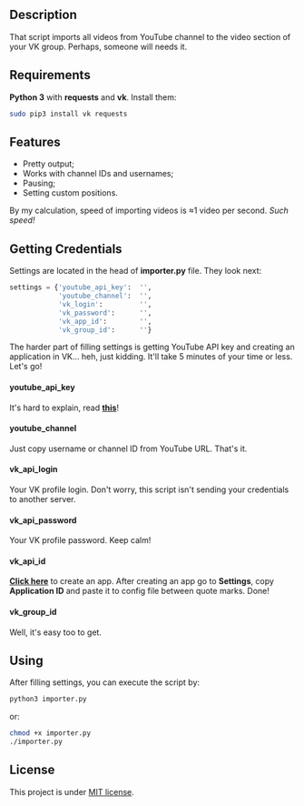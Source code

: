 ## Description

That script imports all videos from YouTube channel to the video section of your VK group. Perhaps, someone will needs it. 

## Requirements

**Python 3** with **requests** and **vk**. Install them:

```bash
sudo pip3 install vk requests
```

## Features

* Pretty output;
* Works with channel IDs and usernames;
* Pausing;
* Setting custom positions.

By my calculation, speed of importing videos is ≈1 video per second. *Such speed!*

## Getting Credentials

Settings are located in the head of <b>importer.py</b> file. They look next:

```python
settings = {'youtube_api_key':  '',
            'youtube_channel':  '',
            'vk_login':         '',
            'vk_password':      '',
            'vk_app_id':        '',
            'vk_group_id':      ''}
```

The harder part of filling settings is getting YouTube API key and creating an application in VK… heh, just kidding. It'll take 5 minutes of your time or less. Let's go!

#### youtube_api_key

It's hard to explain, read **[this](http://help.dimsemenov.com/kb/wordpress-royalslider-tutorials/wp-how-to-get-youtube-api-key)**!

#### youtube_channel

Just copy username or channel ID from YouTube URL. That's it.

#### vk_api_login

Your VK profile login. Don't worry, this script isn't sending your credentials to another server.

#### vk_api_password

Your VK profile password. Keep calm! 

#### vk_api_id

**[Click here](https://vk.com/editapp?act=create)** to create an app. After creating an app go to **Settings**, copy **Application ID** and paste it to config file between quote marks. Done!

#### vk_group_id

Well, it's easy too to get.

## Using

After filling settings, you can execute the script by:
```bash
python3 importer.py
```
or:
```bash
chmod +x importer.py
./importer.py
```

## License

This project is under [MIT license](https://en.wikipedia.org/wiki/MIT_License).